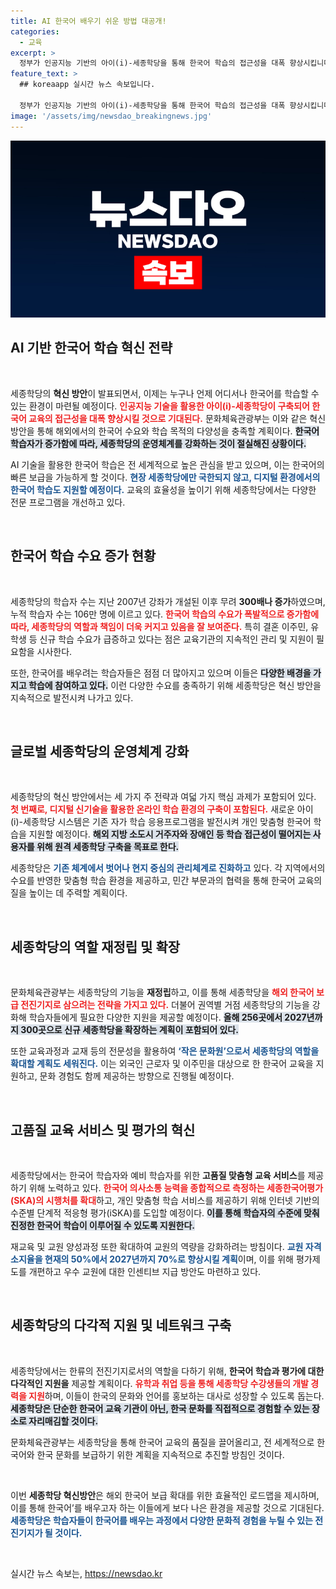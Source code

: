 ```yaml
---
title: AI 한국어 배우기 쉬운 방법 대공개!
categories:
  - 교육
excerpt: >
  정부가 인공지능 기반의 아이(i)-세종학당을 통해 한국어 학습의 접근성을 대폭 향상시킵니다. 누구나 언제 어디서나 체계적인 교육을 받을 수 있는 혁신적인 방안이 공개되어 기대를 모으고 있습니다.
feature_text: >
  ## koreaapp 실시간 뉴스 속보입니다.

  정부가 인공지능 기반의 아이(i)-세종학당을 통해 한국어 학습의 접근성을 대폭 향상시킵니다. 누구나 언제 어디서나 체계적인 교육을 받을 수 있는 혁신적인 방안이 공개되어 기대를 모으고 있습니다.
image: '/assets/img/newsdao_breakingnews.jpg'
---
```


<p><img src="/assets/img/newsdao_breakingnews.jpg" alt="koreaapp 속보" /></p>

<h2 data-ke-size="size26">AI 기반 한국어 학습 혁신 전략</h2>

<p data-ke-size="size16">&nbsp;</p>

<p>세종학당의 <b>혁신 방안</b>이 발표되면서, 이제는 누구나 언제 어디서나 한국어를 학습할 수 있는 환경이 마련될 예정이다. <b><span style="color: #ee2323;">인공지능 기술을 활용한 아이(i)-세종학당이 구축되어 한국어 교육의 접근성을 대폭 향상시킬 것으로 기대된다.</span></b> 문화체육관광부는 이와 같은 혁신 방안을 통해 해외에서의 한국어 수요와 학습 목적의 다양성을 충족할 계획이다. <b><span style="background-color: #21538527;">한국어 학습자가 증가함에 따라, 세종학당의 운영체계를 강화하는 것이 절실해진 상황이다.</span></b> </p>

<p>AI 기술을 활용한 한국어 학습은 전 세계적으로 높은 관심을 받고 있으며, 이는 한국어의 빠른 보급을 가능하게 할 것이다. <b><span style="color: #1a5490;">현장 세종학당에만 국한되지 않고, 디지털 환경에서의 한국어 학습도 지원할 예정이다.</span></b> 교육의 효율성을 높이기 위해 세종학당에서는 다양한 전문 프로그램을 개선하고 있다. </p>

<p data-ke-size="size16">&nbsp;</p>

<h2 data-ke-size="size26">한국어 학습 수요 증가 현황</h2>

<p data-ke-size="size16">&nbsp;</p>

<p>세종학당의 학습자 수는 지난 2007년 강좌가 개설된 이후 무려 <b>300배나 증가</b>하였으며, 누적 학습자 수는 106만 명에 이르고 있다. <b><span style="color: #ee2323;">한국어 학습의 수요가 폭발적으로 증가함에 따라, 세종학당의 역할과 책임이 더욱 커지고 있음을 잘 보여준다.</span></b> 특히 결혼 이주민, 유학생 등 신규 학습 수요가 급증하고 있다는 점은 교육기관의 지속적인 관리 및 지원이 필요함을 시사한다. </p>

<p>또한, 한국어를 배우려는 학습자들은 점점 더 많아지고 있으며 이들은 <b><span style="background-color: #21538527;">다양한 배경을 가지고 학습에 참여하고 있다.</span></b> 이런 다양한 수요를 충족하기 위해 세종학당은 혁신 방안을 지속적으로 발전시켜 나가고 있다.</p>

<p data-ke-size="size16">&nbsp;</p>

<h2 data-ke-size="size26">글로벌 세종학당의 운영체계 강화</h2>

<p data-ke-size="size16">&nbsp;</p>

<p>세종학당의 혁신 방안에서는 세 가지 주 전략과 여덟 가지 핵심 과제가 포함되어 있다. <b><span style="color: #ee2323;">첫 번째로, 디지털 신기술을 활용한 온라인 학습 환경의 구축이 포함된다.</span></b> 새로운 아이(i)-세종학당 시스템은 기존 자가 학습 응용프로그램을 발전시켜 개인 맞춤형 한국어 학습을 지원할 예정이다. <b><span style="background-color: #21538527;">해외 지방 소도시 거주자와 장애인 등 학습 접근성이 떨어지는 사용자를 위해 원격 세종학당 구축을 목표로 한다.</span></b> </p>

<p>세종학당은 <b><span style="color: #1a5490;">기존 체계에서 벗어나 현지 중심의 관리체계로 진화하고</span></b> 있다. 각 지역에서의 수요를 반영한 맞춤형 학습 환경을 제공하고, 민간 부문과의 협력을 통해 한국어 교육의 질을 높이는 데 주력할 계획이다.</p>

<p data-ke-size="size16">&nbsp;</p>

<h2 data-ke-size="size26">세종학당의 역할 재정립 및 확장</h2>

<p data-ke-size="size16">&nbsp;</p>

<p>문화체육관광부는 세종학당의 기능을 <b>재정립</b>하고, 이를 통해 세종학당을 <b><span style="color: #ee2323;">해외 한국어 보급 전진기지로 삼으려는 전략을 가지고 있다.</span></b> 더불어 권역별 거점 세종학당의 기능을 강화해 학습자들에게 필요한 다양한 지원을 제공할 예정이다. <b><span style="background-color: #21538527;">올해 256곳에서 2027년까지 300곳으로 신규 세종학당을 확장하는 계획이 포함되어 있다.</span></b> </p>

<p>또한 교육과정과 교재 등의 전문성을 활용하여 <b><span style="color: #1a5490;">‘작은 문화원’으로서 세종학당의 역할을 확대할 계획도 세워진다.</span></b> 이는 외국인 근로자 및 이주민을 대상으로 한 한국어 교육을 지원하고, 문화 경험도 함께 제공하는 방향으로 진행될 예정이다.</p>

<p data-ke-size="size16">&nbsp;</p>

<h2 data-ke-size="size26">고품질 교육 서비스 및 평가의 혁신</h2>

<p data-ke-size="size16">&nbsp;</p>

<p>세종학당에서는 한국어 학습자와 예비 학습자를 위한 <b>고품질 맞춤형 교육 서비스</b>를 제공하기 위해 노력하고 있다. <b><span style="color: #ee2323;">한국어 의사소통 능력을 종합적으로 측정하는 세종한국어평가(SKA)의 시행처를 확대</span></b>하고, 개인 맞춤형 학습 서비스를 제공하기 위해 인터넷 기반의 수준별 단계적 적응형 평가(iSKA)를 도입할 예정이다. <b><span style="background-color: #21538527;">이를 통해 학습자의 수준에 맞춰 진정한 한국어 학습이 이루어질 수 있도록 지원한다.</span></b> </p>

<p>재교육 및 교원 양성과정 또한 확대하여 교원의 역량을 강화하려는 방침이다. <b><span style="color: #1a5490;">교원 자격 소지율을 현재의 50%에서 2027년까지 70%로 향상시킬 계획</span></b>이며, 이를 위해 평가제도를 개편하고 우수 교원에 대한 인센티브 지급 방안도 마련하고 있다. </p>

<p data-ke-size="size16">&nbsp;</p>

<h2 data-ke-size="size26">세종학당의 다각적 지원 및 네트워크 구축</h2>

<p data-ke-size="size16">&nbsp;</p>

<p>세종학당에서는 한류의 전진기지로서의 역할을 다하기 위해, <b>한국어 학습과 평가에 대한 다각적인 지원을</b> 제공할 계획이다. <b><span style="color: #ee2323;">유학과 취업 등을 통해 세종학당 수강생들의 개발 경력을 지원</span></b>하며, 이들이 한국의 문화와 언어를 홍보하는 대사로 성장할 수 있도록 돕는다. <b><span style="background-color: #21538527;">세종학당은 단순한 한국어 교육 기관이 아닌, 한국 문화를 직접적으로 경험할 수 있는 장소로 자리매김할 것이다.</span></b> </p>

<p>문화체육관광부는 세종학당을 통해 한국어 교육의 품질을 끌어올리고, 전 세계적으로 한국어와 한국 문화를 보급하기 위한 계획을 지속적으로 추진할 방침인 것이다. </p>

<p data-ke-size="size16">&nbsp;</p>

<p>이번 <b>세종학당 혁신방안</b>은 해외 한국어 보급 확대를 위한 효율적인 로드맵을 제시하며, 이를 통해 한국어’를 배우고자 하는 이들에게 보다 나은 환경을 제공할 것으로 기대된다. <b><span style="color: #1a5490;">세종학당은 학습자들이 한국어를 배우는 과정에서 다양한 문화적 경험을 누릴 수 있는 전진기지가 될 것이다.</span></b> </p>

<p data-ke-size="size16">&nbsp;</p>
실시간 뉴스 속보는, <a href="https://newsdao.kr" rel="dofollow">https://newsdao.kr</a>


